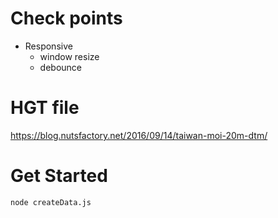 # Check points

- Responsive
  - window resize
  - debounce

# HGT file

https://blog.nutsfactory.net/2016/09/14/taiwan-moi-20m-dtm/

# Get Started

```
node createData.js
```
